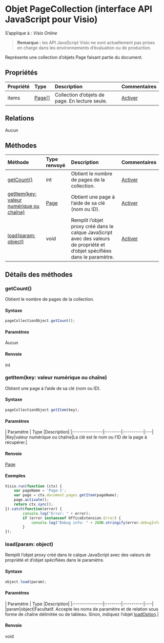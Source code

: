 # <a name="pagecollection-object-javascript-api-for-visio"></a>Objet PageCollection (interface API JavaScript pour Visio)

S’applique à : _Visio Online_
>**Remarque :** les API JavaScript Visio ne sont actuellement pas prises en charge dans les environnements d’évaluation ou de production.

Représente une collection d’objets Page faisant partie du document.

## <a name="properties"></a>Propriétés

| Propriété     | Type   |Description| Commentaires|
|:---------------|:--------|:----------|:---|
|items|[Page[]](page.md)|Collection d’objets de page. En lecture seule.|[Activer](https://github.com/OfficeDev/office-js-docs/issues/new?title=Visio-pageCollection-items)|

## <a name="relationships"></a>Relations
Aucun


## <a name="methods"></a>Méthodes

| Méthode           | Type renvoyé    |Description| Commentaires|
|:---------------|:--------|:----------|:---|
|[getCount()](#getcount)|int|Obtient le nombre de pages de la collection.|[Activer](https://github.com/OfficeDev/office-js-docs/issues/new?title=Visio-pageCollection-getCount)|
|[getItem(key: valeur numérique ou chaîne)](#getitemkey-number-or-string)|[Page](page.md)|Obtient une page à l’aide de sa clé (nom ou ID).|[Activer](https://github.com/OfficeDev/office-js-docs/issues/new?title=Visio-pageCollection-getItem)|
|[load(param: object)](#loadparam-object)|void|Remplit l’objet proxy créé dans le calque JavaScript avec des valeurs de propriété et d’objet spécifiées dans le paramètre.|[Activer](https://github.com/OfficeDev/office-js-docs/issues/new?title=Visio-pageCollection-load)|

## <a name="method-details"></a>Détails des méthodes


### <a name="getcount"></a>getCount()
Obtient le nombre de pages de la collection.

#### <a name="syntax"></a>Syntaxe
```js
pageCollectionObject.getCount();
```

#### <a name="parameters"></a>Paramètres
Aucun

#### <a name="returns"></a>Renvoie
int

### <a name="getitemkey-number-or-string"></a>getItem(key: valeur numérique ou chaîne)
Obtient une page à l’aide de sa clé (nom ou ID).

#### <a name="syntax"></a>Syntaxe
```js
pageCollectionObject.getItem(key);
```

#### <a name="parameters"></a>Paramètres
| Paramètre    | Type   |Description|
|:---------------|:--------|:----------|:---|
|Key|valeur numérique ou chaîne|La clé est le nom ou l’ID de la page à récupérer.|

#### <a name="returns"></a>Renvoie
[Page](page.md)

#### <a name="examples"></a>Exemples
```js
Visio.run(function (ctx) { 
    var pageName = 'Page-1';
    var page = ctx.document.pages.getItem(pageName);
    page.activate();
    return ctx.sync();
}).catch(function(error) {
        console.log("Error: " + error);
        if (error instanceof OfficeExtension.Error) {
            console.log("Debug info: " + JSON.stringify(error.debugInfo));
        }
});
```

### <a name="loadparam-object"></a>load(param: object)
Remplit l’objet proxy créé dans le calque JavaScript avec des valeurs de propriété et d’objet spécifiées dans le paramètre.

#### <a name="syntax"></a>Syntaxe
```js
object.load(param);
```

#### <a name="parameters"></a>Paramètres
| Paramètre    | Type   |Description|
|:---------------|:--------|:----------|:---|
|param|object|Facultatif. Accepte les noms de paramètre et de relation sous forme de chaîne délimitée ou de tableau. Sinon, indiquez l’objet [loadOption](loadoption.md).|

#### <a name="returns"></a>Renvoie
void
